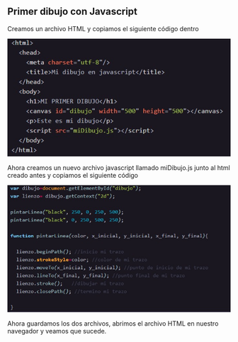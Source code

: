 ## Primer dibujo con Javascript

Creamos un archivo HTML y copiamos el siguiente código dentro

![ss_html](/Talleres/Mi_primer_lenguaje_Javascript/ss_html.jpg)

Ahora creamos un nuevo archivo javascript llamado miDibujo.js junto al html creado antes y copiamos el siguiente código

![ss_js](/Talleres/Mi_primer_lenguaje_Javascript/ss_js.jpg)

Ahora guardamos los dos archivos, abrimos el archivo HTML en nuestro navegador y veamos que sucede.
